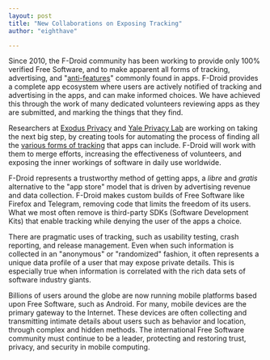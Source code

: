 ```yaml
---
layout: post
title: "New Collaborations on Exposing Tracking"
author: "eighthave"

---
```


Since 2010, the F-Droid community has been working to provide only
100% verified Free Software, and to make apparent all forms of
tracking, advertising, and
"[anti-features](https://f-droid.org/wiki/page/AntiFeatures)" commonly
found in apps.  F-Droid provides a complete app ecosystem where users
are actively notified of tracking and advertising in the apps, and can
make informed choices.  We have achieved this through the work of many
dedicated volunteers reviewing apps as they are submitted, and marking
the things that they find.

Researchers at [Exodus Privacy](https://exodus-privacy.eu.org) and
[Yale Privacy Lab](https://privacylab.yale.edu) are working on taking
the next big step, by creating tools for automating the process of
finding all the
[various forms of tracking](https://theintercept.com/2017/11/24/staggering-variety-of-clandestine-trackers-found-in-popular-android-apps)
that apps can include.  F-Droid will work with them to merge efforts,
increasing the effectiveness of volunteers, and exposing the inner
workings of software in daily use worldwide.

F-Droid represents a trustworthy method of getting apps, a _libre_ and
_gratis_ alternative to the "app store" model that is driven by
advertising revenue and data collection.  F-Droid makes custom builds
of Free Software like Firefox and Telegram, removing code that limits
the freedom of its users.  What we most often remove is third-party
SDKs (Software Development Kits) that enable tracking while denying
the user of the apps a choice.

There are pragmatic uses of tracking, such as usability testing, crash
reporting, and release management.  Even when such information is
collected in an "anonymous" or "randomized" fashion, it often
represents a unique data profile of a user that may expose private
details.  This is especially true when information is correlated with
the rich data sets of software industry giants.

Billions of users around the globe are now running mobile platforms
based upon Free Software, such as Android.  For many, mobile devices
are the primary gateway to the Internet.  These devices are often
collecting and transmitting intimate details about users such as
behavior and location, through complex and hidden methods.  The
international Free Software community must continue to be a leader,
protecting and restoring trust, privacy, and security in mobile
computing.
